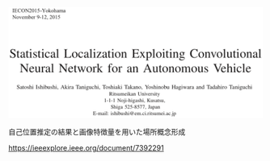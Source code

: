 ![論文](https://github.com/soraKING44/survey_paper/blob/images/spatial_concept/English/Statistical%20Localization%20Exploiting%20Convolutional%20Neural%20Network%20for%20an%20Autonomous%20Vehicle.png)

自己位置推定の結果と画像特徴量を用いた場所概念形成

https://ieeexplore.ieee.org/document/7392291
